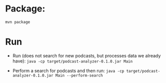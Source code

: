# Package:

`mvn package`

# Run

- Run (does not search for new podcasts, but processes data we already have):
`java -cp target/podcast-analyzer-0.1.0.jar Main`

- Perform a search for podcasts and then run:
`java -cp target/podcast-analyzer-0.1.0.jar Main --perform-search`

